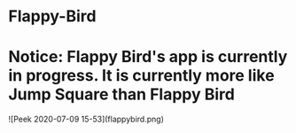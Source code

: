 # Flappy-Bird
<h1>Notice: Flappy Bird's app is currently in progress. It is currently more like Jump Square than Flappy Bird</h1>
![Peek 2020-07-09 15-53](flappybird.png)
